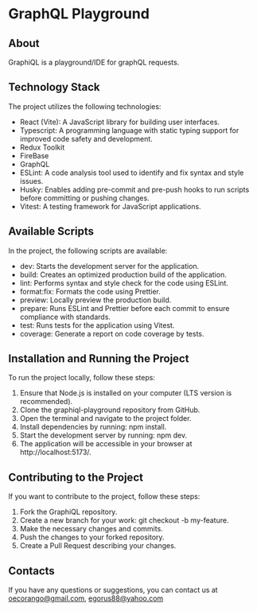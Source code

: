 # GraphQL Playground

## About

GraphiQL is a playground/IDE for graphQL requests.

## Technology Stack

The project utilizes the following technologies:

- React (Vite): A JavaScript library for building user interfaces.
- Typescript: A programming language with static typing support for improved code safety and development.
- Redux Toolkit
- FireBase
- GraphQL
- ESLint: A code analysis tool used to identify and fix syntax and style issues.
- Husky: Enables adding pre-commit and pre-push hooks to run scripts before committing or pushing changes.
- Vitest: A testing framework for JavaScript applications.

## Available Scripts

In the project, the following scripts are available:

- dev: Starts the development server for the application.
- build: Creates an optimized production build of the application.
- lint: Performs syntax and style check for the code using ESLint.
- format:fix: Formats the code using Prettier.
- preview: Locally preview the production build.
- prepare: Runs ESLint and Prettier before each commit to ensure compliance with standards.
- test: Runs tests for the application using Vitest.
- coverage: Generate a report on code coverage by tests.


## Installation and Running the Project

To run the project locally, follow these steps:

1. Ensure that Node.js is installed on your computer (LTS version is recommended).
2. Clone the graphiql-playground repository from GitHub.
3. Open the terminal and navigate to the project folder.
4. Install dependencies by running: npm install.
5. Start the development server by running: npm dev.
6. The application will be accessible in your browser at http://localhost:5173/.

## Contributing to the Project

If you want to contribute to the project, follow these steps:

1. Fork the GraphiQL repository.
2. Create a new branch for your work: git checkout -b my-feature.
3. Make the necessary changes and commits.
4. Push the changes to your forked repository.
5. Create a Pull Request describing your changes.

## Contacts
If you have any questions or suggestions, you can contact us at oecorango@gmail.com, egorus88@yahoo.com
